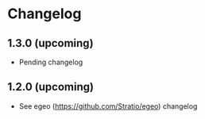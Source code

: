 # Changelog

## 1.3.0 (upcoming)

* Pending changelog

## 1.2.0 (upcoming)

* See egeo (https://github.com/Stratio/egeo) changelog